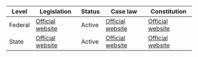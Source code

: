 | Level | Legislation | Status | Case law | Constitution |
|---|---|---|---|---|
| Federal | [Official website](https://www.lrs.lt/en/) | Active | [Official website](https://www.lrs.lt/en/) | [Official website](https://www.lrs.lt/en/) |
| State | [Official website](https://www.lrs.lt/en/) | Active | [Official website](https://www.lrs.lt/en/) | [Official website](https://www.lrs.lt/en/) |